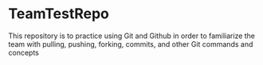 # TeamTestRepo
This repository is to practice using Git and Github in order to familiarize the team with pulling, pushing, forking, commits, and other Git commands and concepts
